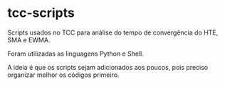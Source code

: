 # tcc-scripts
Scripts usados no TCC para análise do tempo de convergência do HTE, SMA e EWMA.

Foram utilizadas as linguagens Python e Shell.

A ideia é que os scripts sejam adicionados aos poucos, pois preciso organizar melhor os códigos primeiro.
